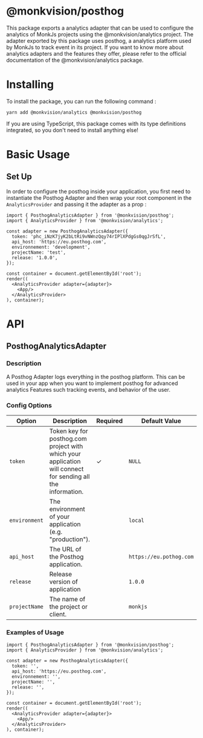 # @monkvision/posthog

This package exports a analytics adapter that can be used to configure the analytics of MonkJs projects using the @monkvision/analytics project. The adapter exported by this package uses posthog, a analytics platform used by MonkJs to track event in its project. If you want to know more about analytics adapters and the features they offer, please refer to the official documentation of the @monkvision/analytics package.

# Installing

To install the package, you can run the following command :

```shell
yarn add @monkvision/analytics @monkvision/posthog
```

If you are using TypeScript, this package comes with its type definitions integrated, so you don't need to install anything else!

# Basic Usage

## Set Up

In order to configure the posthog inside your application, you first need to instantiate the Posthog Adapter and then wrap your root component in the `AnalyticsProvider` and passing it the adapter as a prop :

```tsx
import { PosthogAnalyticsAdapter } from '@monkvision/posthog';
import { AnalyticsProvider } from '@monkvision/analytics';

const adapter = new PosthogAnalyticsAdapter({
  token: 'phc_iNzK7jyK2bLtRi9vNWnzQqy74rIPlXPdgGs0qgJrSfL',
  api_host: 'https://eu.posthog.com',
  environnement: 'development',
  projectName: 'test',
  release: '1.0.0',
});

const container = document.getElementById('root');
render((
  <AnalyticsProvider adapter={adapter}>
    <App/>
  </AnalyticsProvider>
), container);
```

# API

## PosthogAnalyticsAdapter

### Description

A Posthog Adapter logs everything in the posthog platform. This can be used in your app when you want to implement posthog for advanced analytics Features such tracking events, and behavior of the user.

### Config Options

| Option        | Description                                                                                                 | Required | Default Value           |
| ------------- | ----------------------------------------------------------------------------------------------------------- | -------- | ----------------------- |
| `token`       | Token key for posthog.com project with which your application will connect for sending all the information. | ✓        | `NULL`                  |
| `environment` | The environment of your application (e.g. "production").                                                    |          | `local`                 |
| `api_host`    | The URL of the Posthog application.                                                                         |          | `https://eu.pothog.com` |
| `release`     | Release version of application                                                                              |          | `1.0.0`                 |
| `projectName` | The name of the project or client.                                                                          |          | `monkjs`                |

### Examples of Usage

```tsx
import { PosthogAnalyticsAdapter } from '@monkvision/posthog';
import { AnalyticsProvider } from '@monkvision/analytics';

const adapter = new PosthogAnalyticsAdapter({
  token: '',
  api_host: 'https://eu.posthog.com',
  environnement: '',
  projectName: '',
  release: '',
});

const container = document.getElementById('root');
render((
  <AnalyticsProvider adapter={adapter}>
    <App/>
  </AnalyticsProvider>
), container);
```
